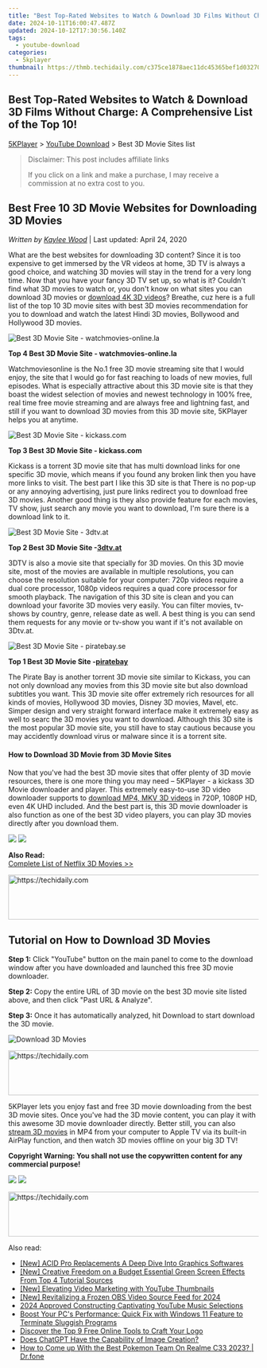 ```yaml
---
title: "Best Top-Rated Websites to Watch & Download 3D Films Without Charge: A Comprehensive List of the Top 10!"
date: 2024-10-11T16:00:47.487Z
updated: 2024-10-12T17:30:56.140Z
tags:
  - youtube-download
categories:
  - 5kplayer
thumbnail: https://thmb.techidaily.com/c375ce1878aec11dc45365bef1d03270965b9669f431a9e083c40be8add6302b.jpg
---
```


## Best Top-Rated Websites to Watch & Download 3D Films Without Charge: A Comprehensive List of the Top 10!

[5KPlayer](https://tools.techidaily.com/5kplayer/products/) \> [YouTube Download](https://tools.techidaily.com/5kplayer/youtube-download/) \> Best 3D Movie Sites list 

>  Disclaimer: This post includes affiliate links
>
>  If you click on a link and make a purchase, I may receive a commission at no extra cost to you.
>

## Best Free 10 3D Movie Websites for Downloading 3D Movies

 _Written by [Kaylee Wood](https://www.quora.com/profile/Amanda-Hu-21)_ | Last updated: April 24, 2020 

What are the best websites for downloading 3D content? Since it is too expensive to get immersed by the VR videos at home, 3D TV is always a good choice, and watching 3D movies will stay in the trend for a very long time. Now that you have your fancy 3D TV set up, so what is it? Couldn't find what 3D movies to watch or, you don't know on what sites you can download 3D movies or [download 4K 3D videos](https://tools.techidaily.com/winxdvd/winxvideo-ai/)? Breathe, cuz here is a full list of the top 10 3D movie sites with best 3D movies recommendation for you to download and watch the latest Hindi 3D movies, Bollywood and Hollywood 3D movies. 

![Best 3D Movie Site - watchmovies-online.la](https://www.5kplayer.com/youtube-download/img/3d-list-7.jpg)

**Top 4 Best 3D Movie Site - watchmovies-online.la**

Watchmoviesonline is the No.1 free 3D movie streaming site that I would enjoy, the site that I would go for fast reaching to loads of new movies, full episodes. What is especially attractive about this 3D movie site is that they boast the widest selection of movies and newest technology in 100% free, real time free movie streaming and are always free and lightning fast, and still if you want to download 3D movies from this 3D movie site, 5KPlayer helps you at anytime. 

![Best 3D Movie Site - kickass.com](https://www.5kplayer.com/youtube-download/img/3d-list-8.jpg) 

**Top 3 Best 3D Movie Site - kickass.com**

Kickass is a torrent 3D movie site that has multi download links for one specific 3D movie, which means if you found any broken link then you have more links to visit. The best part I like this 3D site is that There is no pop-up or any annoying advertising, just pure links redirect you to download free 3D movies. Another good thing is they also provide feature for each movies, TV show, just search any movie you want to download, I'm sure there is a download link to it.

![Best 3D Movie Site - 3dtv.at](https://www.5kplayer.com/youtube-download/img/3d-list-9.jpg) 

**Top 2 Best 3D Movie Site -[3dtv.at](https://www.3dtv.at/)**

3DTV is also a movie site that specially for 3D movies. On this 3D movie site, most of the movies are available in multiple resolutions, you can choose the resolution suitable for your computer: 720p videos require a dual core processor, 1080p videos requires a quad core processor for smooth playback. The navigation of this 3D site is clean and you can download your favorite 3D movies very easily. You can filter movies, tv-shows by country, genre, release date as well. A best thing is you can send them requests for any movie or tv-show you want if it's not available on 3Dtv.at. 

![Best 3D Movie Site - piratebay.se](https://www.5kplayer.com/youtube-download/img/3d-list-10.jpg) 

**Top 1 Best 3D Movie Site -[piratebay](https://thepirate-bay.org/)**

The Pirate Bay is another torrent 3D movie site similar to Kickass, you can not only download any movies from this 3D movie site but also download subtitles you want. This 3D movie site offer extremely rich resources for all kinds of movies, Hollywood 3D movies, Disney 3D movies, Mavel, etc. Simper design and very straight forward interface make it extremely easy as well to searc the 3D movies you want to download. Although this 3D site is the most popular 3D movie site, you still have to stay cautious because you may accidently download virus or malware since it is a torrent site. 

#### **How to Download 3D Movie from 3D Movie Sites**

Now that you've had the best 3D movie sites that offer plenty of 3D movie resources, there is one more thing you may need – 5KPlayer - a kickass 3D Movie downloader and player. This extremely easy-to-use 3D video downloader supports to [download MP4, MKV 3D videos](https://tools.techidaily.com/5kplayer/youtube-download/) in 720P, 1080P HD, even 4K UHD included. And the best part is, this 3D movie downloader is also function as one of the best 3D video players, you can play 3D movies directly after you download them. 

[![](https://www.5kplayer.com/youtube-download/../button/freedownwhitewin.png)](https://tools.techidaily.com/5kplayer/products/) [![](https://www.5kplayer.com/youtube-download/../button/freedownbackmac.png)](https://tools.techidaily.com/5kplayer/products/) 

**Also Read:**  
[Complete List of Netflix 3D Movies >>](https://tools.techidaily.com/5kplayer/youtube-download/)

<!-- affiliate ads begin -->
<a href="https://appsumo.8odi.net/c/5597632/2049378/7443" target="_top" id="2049378">
  <img src="//a.impactradius-go.com/display-ad/7443-2049378" border="0" alt="https://techidaily.com" width="728" height="90"/>
</a>
<img height="0" width="0" src="https://appsumo.8odi.net/i/5597632/2049378/7443" style="position:absolute;visibility:hidden;" border="0" />
<!-- affiliate ads end -->

## Tutorial on How to Download 3D Movies

**Step 1:** Click "YouTube" button on the main panel to come to the download window after you have downloaded and launched this free 3D movie downloader.

**Step 2:** Copy the entire URL of 3D movie on the best 3D movie site listed above, and then click "Past URL & Analyze".

**Step 3:** Once it has automatically analyzed, hit Download to start download the 3D movie. 

![Download 3D Movies](https://www.5kplayer.com/youtube-download/img/download-3d-moives-xsy-0325.jpg) 

<!-- affiliate ads begin -->
<a href="https://aligracehair.sjv.io/c/5597632/2115921/19272" target="_top" id="2115921">
  <img src="//a.impactradius-go.com/display-ad/19272-2115921" border="0" alt="https://techidaily.com" width="728" height="90"/>
</a>
<img height="0" width="0" src="https://aligracehair.sjv.io/i/5597632/2115921/19272" style="position:absolute;visibility:hidden;" border="0" />
<!-- affiliate ads end -->

 5KPlayer lets you enjoy fast and free 3D movie downloading from the best 3D movie sites. Once you've had the 3D movie content, you can play it with this awesome 3D movie downloader directly. Better still, you can also [stream 3D movies](https://tools.techidaily.com/5kplayer/airplay/) in MP4 from your computer to Apple TV via its built-in AirPlay function, and then watch 3D movies offline on your big 3D TV! 

**Copyright Warning: You shall not use the copywritten content for any commercial purpose!**

[![](https://www.5kplayer.com/youtube-download/../button/freedownwhitewin.png)](https://tools.techidaily.com/5kplayer/products/) [![](https://www.5kplayer.com/youtube-download/../button/freedownbackmac.png)](https://tools.techidaily.com/5kplayer/products/)

<!-- affiliate ads begin -->
<a href="https://appsumo.8odi.net/c/5597632/2151865/7443" target="_top" id="2151865">
  <img src="//a.impactradius-go.com/display-ad/7443-2151865" border="0" alt="https://techidaily.com" width="728" height="90"/>
</a>
<img height="0" width="0" src="https://appsumo.8odi.net/i/5597632/2151865/7443" style="position:absolute;visibility:hidden;" border="0" />
<!-- affiliate ads end -->

<ins class="adsbygoogle"
     style="display:block"
     data-ad-format="autorelaxed"
     data-ad-client="ca-pub-7571918770474297"
     data-ad-slot="1223367746"></ins>

<ins class="adsbygoogle"
     style="display:block"
     data-ad-client="ca-pub-7571918770474297"
     data-ad-slot="8358498916"
     data-ad-format="auto"
     data-full-width-responsive="true"></ins>

<span class="atpl-alsoreadstyle">Also read:</span>
<div><ul>
<li><a href="https://extra-tips.techidaily.com/new-acid-pro-replacements-a-deep-dive-into-graphics-softwares/"><u>[New] ACID Pro Replacements A Deep Dive Into Graphics Softwares</u></a></li>
<li><a href="https://youtube-video-recordings.techidaily.com/new-creative-freedom-on-a-budget-essential-green-screen-effects-from-top-4-tutorial-sources/"><u>[New] Creative Freedom on a Budget Essential Green Screen Effects From Top 4 Tutorial Sources</u></a></li>
<li><a href="https://youtube-video-recordings.techidaily.com/new-elevating-video-marketing-with-youtube-thumbnails/"><u>[New] Elevating Video Marketing with YouTube Thumbnails</u></a></li>
<li><a href="https://remote-screen-capture.techidaily.com/new-revitalizing-a-frozen-obs-video-source-feed-for-2024/"><u>[New] Revitalizing a Frozen OBS Video Source Feed for 2024</u></a></li>
<li><a href="https://youtube-video-recordings.techidaily.com/2024-approved-constructing-captivating-youtube-music-selections/"><u>2024 Approved Constructing Captivating YouTube Music Selections</u></a></li>
<li><a href="https://win-deluxe.techidaily.com/boost-your-pcs-performance-quick-fix-with-windows-11-feature-to-terminate-sluggish-programs/"><u>Boost Your PC's Performance: Quick Fix with Windows 11 Feature to Terminate Sluggish Programs</u></a></li>
<li><a href="https://youtube-video-recordings.techidaily.com/discover-the-top-9-free-online-tools-to-craft-your-logo/"><u>Discover the Top 9 Free Online Tools to Craft Your Logo</u></a></li>
<li><a href="https://tech-hub.techidaily.com/does-chatgpt-have-the-capability-of-image-creation/"><u>Does ChatGPT Have the Capability of Image Creation?</u></a></li>
<li><a href="https://pokemon-go-android.techidaily.com/how-to-come-up-with-the-best-pokemon-team-on-realme-c33-2023-drfone-by-drfone-virtual-android/"><u>How to Come up With the Best Pokemon Team On Realme C33 2023? | Dr.fone</u></a></li>
</ul></div>

